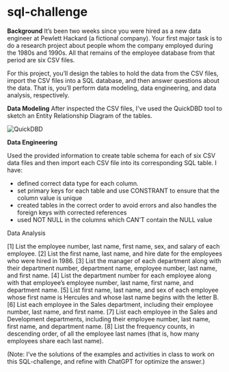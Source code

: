 # sql-challenge

**Background**
It’s been two weeks since you were hired as a new data engineer at Pewlett Hackard (a fictional company). Your first major task is to do a research project about people whom the company employed during the 1980s and 1990s. All that remains of the employee database from that period are six CSV files.

For this project, you’ll design the tables to hold the data from the CSV files, import the CSV files into a SQL database, and then answer questions about the data. That is, you’ll perform data modeling, data engineering, and data analysis, respectively.

**Data Modeling**
After inspected the CSV files, I've used the QuickDBD tool to sketch an Entity Relationship Diagram of the tables. 

![QuickDBD](https://github.com/hatkiet/sql-challenge/assets/154276115/bc5e79ef-ce12-464b-88bb-450ca5458c19)

**Data Engineering**

Used the provided information to create table schema for each of six CSV data files and then import each CSV file into its corresponding SQL table. I have:
- defined correct data type for each column.
- set primary keys for each table and use CONSTRANT to ensure that the column value is unique
- created tables in the correct order to avoid errors and also handles the foreign keys with corrected references
- used NOT NULL in the columns which CAN'T contain the NULL value

Data Analysis

[1] List the employee number, last name, first name, sex, and salary of each employee.
[2] List the first name, last name, and hire date for the employees who were hired in 1986.
[3] List the manager of each department along with their department number, department name, employee number, last name, and first name.
[4] List the department number for each employee along with that employee’s employee number, last name, first name, and department name.
[5] List first name, last name, and sex of each employee whose first name is Hercules and whose last name begins with the letter B.
[6] List each employee in the Sales department, including their employee number, last name, and first name.
[7] List each employee in the Sales and Development departments, including their employee number, last name, first name, and department name.
[8] List the frequency counts, in descending order, of all the employee last names (that is, how many employees share each last name).

(Note: I've the solutions of the examples and activities in class to work on this SQL-challenge, and refine with ChatGPT for optimize the answer.) 
